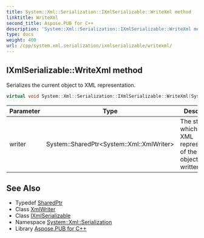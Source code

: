 ```yaml
---
title: System::Xml::Serialization::IXmlSerializable::WriteXml method
linktitle: WriteXml
second_title: Aspose.PUB for C++
description: 'System::Xml::Serialization::IXmlSerializable::WriteXml method. Serializes the current object to XML representation in C++.'
type: docs
weight: 400
url: /cpp/system.xml.serialization/ixmlserializable/writexml/
---
```

## IXmlSerializable::WriteXml method


Serializes the current object to XML representation.

```cpp
virtual void System::Xml::Serialization::IXmlSerializable::WriteXml(System::SharedPtr<System::Xml::XmlWriter> writer)=0
```


| Parameter | Type | Description |
| --- | --- | --- |
| writer | System::SharedPtr\<System::Xml::XmlWriter\> | The stream to which the XML representation of the current object is written |

## See Also

* Typedef [SharedPtr](../../../system/sharedptr/)
* Class [XmlWriter](../../../system.xml/xmlwriter/)
* Class [IXmlSerializable](../)
* Namespace [System::Xml::Serialization](../../)
* Library [Aspose.PUB for C++](../../../)
